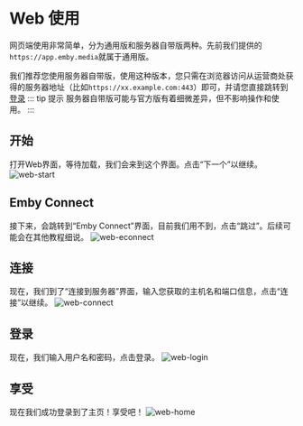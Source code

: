 # Web 使用

网页端使用非常简单，分为通用版和服务器自带版两种。先前我们提供的`https://app.emby.media`就属于通用版。

我们推荐您使用服务器自带版，使用这种版本，您只需在浏览器访问从运营商处获得的服务器地址（比如`https://xx.example.com:443`）即可，并请您直接跳转到[登录](#登录)
::: tip 提示
服务器自带版可能与官方版有着细微差异，但不影响操作和使用。
:::

## 开始

打开Web界面，等待加载，我们会来到这个界面。点击“下一个”以继续。
![web-start](https://i.postimg.cc/ncKtqWLG/2024-04-13-17-05-24.png)

## Emby Connect

接下来，会跳转到“Emby Connect”界面，目前我们用不到，点击“跳过”。后续可能会在其他教程细说。
![web-econnect](https://i.postimg.cc/KcMb8jSV/2024-04-13-17-05-43.png)

## 连接

现在，我们到了“连接到服务器”界面，输入您获取的主机名和端口信息，点击“连接”以继续。
![web-connect](https://i.postimg.cc/hvTRyy1g/2024-04-13-17-06-28.png)

## 登录

现在，我们输入用户名和密码，点击登录。
![web-login](https://i.postimg.cc/hjHq0Wxp/2024-04-13-17-07-27.png)

## 享受

现在我们成功登录到了主页！享受吧！
![web-home](https://i.postimg.cc/3RyTpJyk/2024-04-13-17-08-19.png)